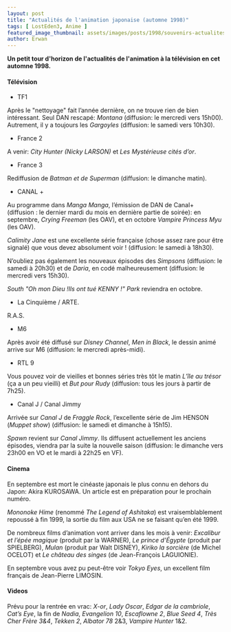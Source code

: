 ```yaml
---
layout: post
title: "Actualités de l'animation japonaise (automne 1998)"
tags: [ LostEden3, Anime ]
featured_image_thumbnail: assets/images/posts/1998/souvenirs-actualites-de-l-animation-japonaise-en-1998.jpg
author: Erwan
---
```


**Un petit tour d'horizon de l'actualités de l'animation à la télévision en cet automne 1998.**

#### Télévision

- TF1

Après le "nettoyage" fait l’année dernière, on ne trouve rien de bien intéressant. Seul DAN rescapé: *Montana* (diffusion: le mercredi vers 15h00). Autrement, il y a toujours les *Gargoyles* (diffusion: le samedi vers 10h30).

- France 2

A venir: *City Hunter (Nicky LARSON)* et *Les Mystérieuse cités d’or*.  

- France 3

Rediffusion de *Batman et de Superman* (diffusion: le dimanche matin).  

- CANAL +

Au programme dans *Manga Manga*, l’émission de DAN de Canal+ (diffusion : le dernier mardi du mois en dernière partie de soirée): en septembre, *Crying Freeman* (les OAV), et en octobre *Vampire Princess Myu* (les OAV).

*Calimity Jane* est une excellente série française (chose assez rare pour être signalé) que vous devez absolument voir ! (diffusion: le samedi à 18h30).

N’oubliez pas également les nouveaux épisodes des *Simpsons* (diffusion: le samedi à 20h30) et de *Daria*, en codé malheureusement (diffusion: le mercredi vers 15h30).

*South "Oh mon Dieu !Ils ont tué KENNY !" Park* reviendra en octobre.  

- La Cinquième / ARTE.

R.A.S.

- M6

Après avoir été diffusé sur *Disney Channel*, *Men in Black*, le dessin animé arrive sur M6 (diffusion: le mercredi après-midi).

- RTL 9

Vous pouvez voir de vieilles et bonnes séries très tôt le matin *L’île au trésor* (ça a un peu vieilli) et *But pour Rudy* (diffusion: tous les jours à partir de 7h25). 

- Canal J / Canal Jimmy
  
Arrivée sur *Canal J* de *Fraggle Rock*, l’excellente série de Jim HENSON (*Muppet show*) (diffusion:  le samedi et dimanche à 15h15).

*Spawn* revient sur *Canal Jimmy*. Ils diffusent actuellement les anciens épisodes, viendra par la suite la nouvelle saison (diffusion: le dimanche vers 23h00 en VO et le mardi à 22h25 en VF).

#### Cinema

En septembre est mort le cinéaste japonais le plus connu en dehors du Japon: Akira KUROSAWA. Un article est en préparation pour le prochain numéro. 

*Mononoke Hime* (renommé *The Legend of Ashitaka*) est vraisemblablement repoussé à fin 1999, la sortie du film aux USA ne se faisant qu’en été 1999.

De nombreux films d’animation vont arriver dans les mois à venir: *Excalibur et l’épée magique* (produit par la WARNER), *Le prince d’Égypte* (produit par SPIELBERG), *Mulan* (produit par Walt DISNEY), *Kiriko la sorcière* (de Michel OCELOT) et *Le château des singes* (de Jean-François LAGUIONIE).  

En septembre vous avez pu peut-être voir *Tokyo Eyes*, un excellent film français de Jean-Pierre LIMOSIN.

#### Videos

Prévu pour la rentrée en vrac: *X-or*, *Lady Oscar*, *Edgar de la cambriole*, *Cat’s Eye*, la fin de *Nadia*, *Evangelion 10*, *Escaflowne 2*, *Blue Seed 4*, *Très Cher Frère 3&4*, *Tekken 2*, *Albator 78* 2&3, *Vampire Hunter* 1&2.